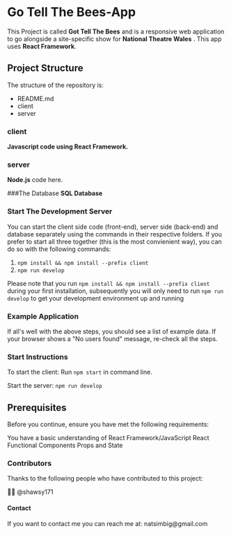 <h1>Go Tell The Bees-App</h1>

This Project is called **Got Tell The Bees** and is a responsive web application to go alongside a site-specific show for **National Theatre Wales** . This app uses **React Framework**.

## Project Structure

The structure of the repository is:

- README.md
- client
- server

### client
**Javascript code using React Framework.**

### server
**Node.js** code here.

###The Database
**SQL Database**

### Start The Development Server

You can start the client side code (front-end), server side (back-end) and database separately using the commands in their respective folders. If you prefer to start all three together (this is the most convienient way), you can do so with the following commands:

1. `npm install && npm install --prefix client`
2. `npm run develop`

Please note that you run `npm install && npm install --prefix client` during your first installation, subsequently you will only need to run `npm run develop` to get your development environment up and running
### Example Application

If all's well with the above steps, you should see a list of example data. If your browser shows a "No users found" message, re-check all the steps.
### Start Instructions

To start the client:
Run `npm start` in command line.

Start the server:
`npm run develop`

<h2>Prerequisites</h2>

Before you continue, ensure you have met the following requirements:

You have a basic understanding of React Framework/JavaScript
React Functional Components
Props and State

<h3>Contributors</h3>

Thanks to the following people who have contributed to this project:

🧑‍🏫 @shawsy171

<h4>Contact</h4>
If you want to contact me you can reach me at: natsimbig@gmail.com
